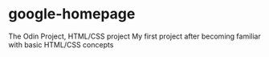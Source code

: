 # google-homepage
The Odin Project, HTML/CSS project
My first project after becoming familiar with basic HTML/CSS concepts
